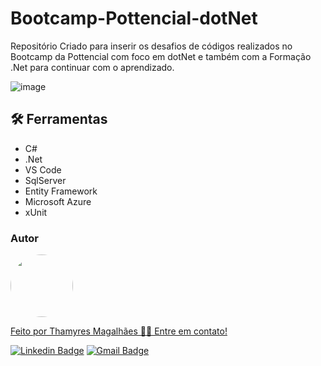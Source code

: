 # Bootcamp-Pottencial-dotNet
Repositório Criado para inserir os desafios de códigos realizados no Bootcamp da Pottencial com foco em dotNet e também com a Formação .Net para continuar com o aprendizado.

![image](https://user-images.githubusercontent.com/24790794/194615954-8197f78e-2223-4884-acf1-e083a86d2424.png)

## 🛠️ Ferramentas

- C#
- .Net
- VS Code
- SqlServer
- Entity Framework
- Microsoft Azure
- xUnit

<h3>Autor</h3>

<a href="https://www.linkedin.com/in/thamyres-magalhaes/">
 <img style="border-radius: 50%;" src="https://avatars.githubusercontent.com/u/24790794?v=4" width="100px;" alt=""/>
 <br />
 
Feito por Thamyres Magalhães 👋🏽 Entre em contato!

[![Linkedin Badge](https://img.shields.io/badge/-Thamyres-blue?style=flat-square&logo=Linkedin&logoColor=white&link=https://www.linkedin.com/in/thamyres-magalhaes/)](https://www.linkedin.com/in/thamyres-magalhaes/)
[![Gmail Badge](https://img.shields.io/badge/-pink.thamyres@gmail.com-c14438?style=flat-square&logo=Gmail&logoColor=white&link=mailto:pink.thamyres@gmail.com)](mailto:pink.thamyres@gmail.com)
